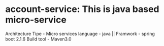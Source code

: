# account-service: This is java based micro-service
Architecture Tipe - Micro services
language - java ||
Framwork - spring boot 2.1.6
Build tool - Maven3.0
